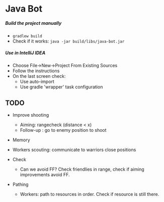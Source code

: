 # Java Bot #

##### Build the project manually #####
* ``` gradlew build ```
* Check if it works: ``` java -jar build/libs/java-bot.jar ```

##### Use in IntelliJ IDEA #####

* Choose File->New->Project From Existing Sources
* Follow the instructions
* On the last screen check:
    * Use auto-import
    * Use gradle 'wrapper' task configuration
    
    
## TODO ## 

 * Improve shooting
   * Aiming: rangecheck (distance < x)
   * Follow-up : go to enemy position to shoot
 
 * Memory
  * Workers scouting: communicate to warriors close positions
 
 * Check
   * Can we avoid FF? Check friendlies in range, check if aiming improvements avoid FF.
 
 * Pathing
   * Workers: path to resources in order. Check if resource is still there.
   
  
